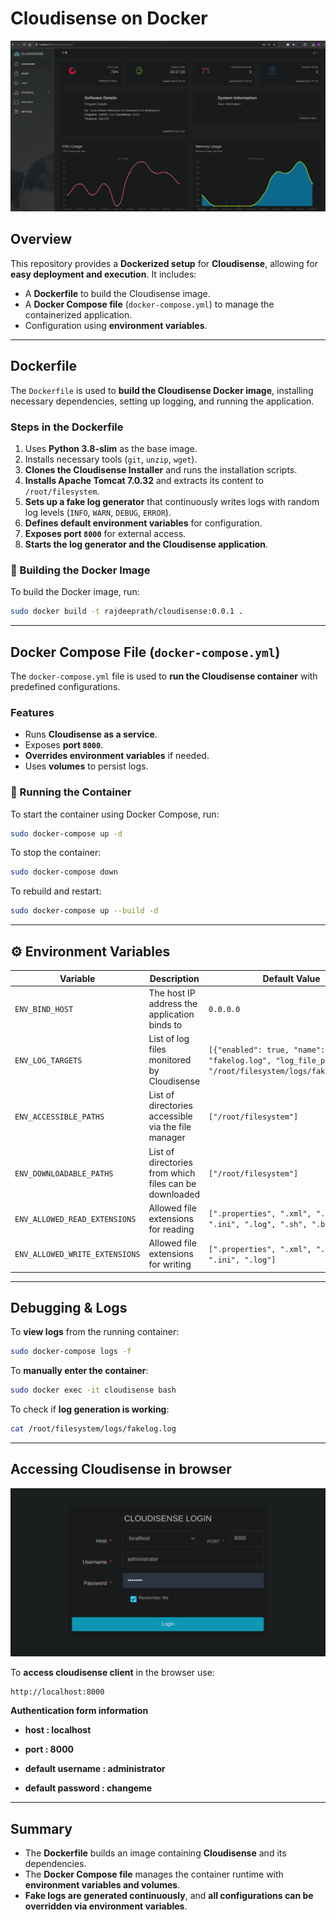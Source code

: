 # Cloudisense on Docker

![Cloudisense Demo](assets/dashboard.png)


## Overview
This repository provides a **Dockerized setup** for **Cloudisense**, allowing for **easy deployment and execution**. It includes:
- A **Dockerfile** to build the Cloudisense image.
- A **Docker Compose file** (`docker-compose.yml`) to manage the containerized application.
- Configuration using **environment variables**.

---

## Dockerfile
The `Dockerfile` is used to **build the Cloudisense Docker image**, installing necessary dependencies, setting up logging, and running the application.

### Steps in the Dockerfile
1. Uses **Python 3.8-slim** as the base image.
2. Installs necessary tools (`git`, `unzip`, `wget`).
3. **Clones the Cloudisense Installer** and runs the installation scripts.
4. **Installs Apache Tomcat 7.0.32** and extracts its content to `/root/filesystem`.
5. **Sets up a fake log generator** that continuously writes logs with random log levels (`INFO`, `WARN`, `DEBUG`, `ERROR`).
6. **Defines default environment variables** for configuration.
7. **Exposes port `8000`** for external access.
8. **Starts the log generator and the Cloudisense application**.

### 🔹 Building the Docker Image
To build the Docker image, run:
```bash
sudo docker build -t rajdeeprath/cloudisense:0.0.1 .
```

---

## Docker Compose File (`docker-compose.yml`)
The `docker-compose.yml` file is used to **run the Cloudisense container** with predefined configurations.

### Features
- Runs **Cloudisense as a service**.
- Exposes **port `8000`**.
- **Overrides environment variables** if needed.
- Uses **volumes** to persist logs.

### 🔹 Running the Container
To start the container using Docker Compose, run:
```bash
sudo docker-compose up -d
```
To stop the container:
```bash
sudo docker-compose down
```
To rebuild and restart:
```bash
sudo docker-compose up --build -d
```

---

## ⚙️ Environment Variables


| **Variable** | **Description** | **Default Value** |
|-------------|----------------|------------------|
| `ENV_BIND_HOST` | The host IP address the application binds to | `0.0.0.0` |
| `ENV_LOG_TARGETS` | List of log files monitored by Cloudisense | `[{"enabled": true, "name": "fakelog.log", "log_file_path": "/root/filesystem/logs/fakelog.log"}]` |
| `ENV_ACCESSIBLE_PATHS` | List of directories accessible via the file manager | `["/root/filesystem"]` |
| `ENV_DOWNLOADABLE_PATHS` | List of directories from which files can be downloaded | `["/root/filesystem"]` |
| `ENV_ALLOWED_READ_EXTENSIONS` | Allowed file extensions for reading | `[".properties", ".xml", ".txt", ".ini", ".log", ".sh", ".bat"]` |
| `ENV_ALLOWED_WRITE_EXTENSIONS` | Allowed file extensions for writing | `[".properties", ".xml", ".txt", ".ini", ".log"]` |

---

## Debugging & Logs


To **view logs** from the running container:
```bash
sudo docker-compose logs -f
```
To **manually enter the container**:
```bash
sudo docker exec -it cloudisense bash
```
To check if **log generation is working**:
```bash
cat /root/filesystem/logs/fakelog.log
```

---

## Accessing Cloudisense in browser

![Cloudisense Login](assets/login.png)


To **access cloudisense client** in the browser use:
```bash
http://localhost:8000
```

**Authentication form information**

* **host : localhost**

* **port : 8000**

* **default username : administrator**

* **default password : changeme**


---

## Summary
- The **Dockerfile** builds an image containing **Cloudisense** and its dependencies.
- The **Docker Compose file** manages the container runtime with **environment variables and volumes**.
- **Fake logs are generated continuously**, and **all configurations can be overridden via environment variables**.
